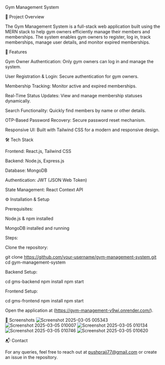 Gym Management System

📌 Project Overview

The Gym Management System is a full-stack web application built using the MERN stack to help gym owners efficiently manage their members and memberships. The system enables gym owners to register, log in, track memberships, manage user details, and monitor expired memberships.

🚀 Features

Gym Owner Authentication: Only gym owners can log in and manage the system.

User Registration & Login: Secure authentication for gym owners.

Membership Tracking: Monitor active and expired memberships.

Real-Time Status Updates: View and manage membership statuses dynamically.

Search Functionality: Quickly find members by name or other details.

OTP-Based Password Recovery: Secure password reset mechanism.

Responsive UI: Built with Tailwind CSS for a modern and responsive design.

🛠️ Tech Stack

Frontend: React.js, Tailwind CSS

Backend: Node.js, Express.js

Database: MongoDB

Authentication: JWT (JSON Web Token)

State Management: React Context API

⚙️ Installation & Setup

Prerequisites:

Node.js & npm installed

MongoDB installed and running

Steps:

Clone the repository:

git clone https://github.com/your-username/gym-management-system.git
cd gym-management-system

Backend Setup:

cd gms-backend
npm install
npm start

Frontend Setup:

cd gms-frontend
npm install
npm start

Open the application at (https://gym-management-v9wi.onrender.com/).

📸 Screenshots
![Screenshot 2025-03-05 005343](https://github.com/user-attachments/assets/40e60b03-80e5-4b97-a7d9-e293ddff934f)
![Screenshot 2025-03-05 010007](https://github.com/user-attachments/assets/e2b8b0ab-6d22-4727-9d10-f34e8399f3c0)
![Screenshot 2025-03-05 010134](https://github.com/user-attachments/assets/49fc50f0-3422-4906-89b9-2e0c38e65282)
![Screenshot 2025-03-05 010746](https://github.com/user-attachments/assets/9e1ca4a4-d043-42f7-a926-ee9a89593c3f)
![Screenshot 2025-03-05 010620](https://github.com/user-attachments/assets/d93dba1c-83c1-4696-b6d0-d0407c4a25fd)





📬 Contact

For any queries, feel free to reach out at pushprajj77@gmail.com or create an issue in the repository.
